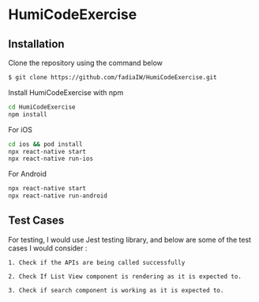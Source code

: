 # HumiCodeExercise

## Installation

Clone the repository using the command below 


```bash
$ git clone https://github.com/fadiaIW/HumiCodeExercise.git

```
Install HumiCodeExercise with npm

```bash
cd HumiCodeExercise
npm install

```
For iOS

```bash
cd ios && pod install 
npx react-native start
npx react-native run-ios

```

For Android

```bash
npx react-native start
npx react-native run-android

```
    
## Test Cases 

For testing, I would use Jest testing library, and below are some of the test cases I would consider : 
   
    1. Check if the APIs are being called successfully
    
    2. Check If List View component is rendering as it is expected to. 
    
    3. Check if search component is working as it is expected to.
 
   
